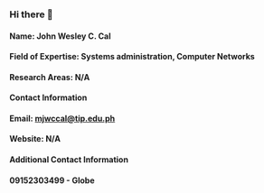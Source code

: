 ### Hi there 👋

#### Name: John Wesley C. Cal

#### Field of Expertise: Systems administration, Computer Networks 

#### Research Areas: N/A

#### Contact Information 

#### Email: mjwccal@tip.edu.ph

#### Website: N/A

#### Additional Contact Information

#### 09152303499 - Globe

